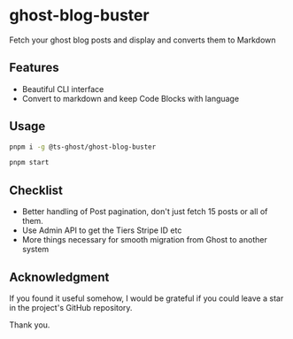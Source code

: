 <!-- Warning about Beta status of the package -->
<!-- <p align="center">
  <img src="https://img.shields.io/badge/status-beta-orange.svg" alt="Status: Beta" />
</p> -->

# ghost-blog-buster

Fetch your ghost blog posts and display and converts them to Markdown

## Features

- Beautiful CLI interface
- Convert to markdown and keep Code Blocks with language

## Usage

```bash
pnpm i -g @ts-ghost/ghost-blog-buster
```

```bash
pnpm start
```

## Checklist

- Better handling of Post pagination, don't just fetch 15 posts or all of them.
- Use Admin API to get the Tiers Stripe ID etc
- More things necessary for smooth migration from Ghost to another system


## Acknowledgment

If you found it useful somehow, I would be grateful if you could leave a star in the project's GitHub repository.

Thank you.
